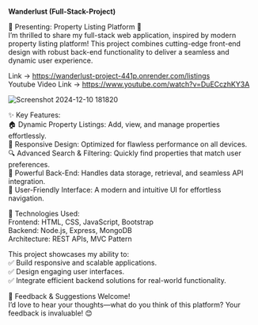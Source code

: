 **Wanderlust (Full-Stack-Project)** 

🌟 Presenting: Property Listing Platform 🏡       
I’m thrilled to share my full-stack web application, inspired by modern property listing platform! 
This project combines cutting-edge front-end design with robust back-end functionality to deliver a seamless and dynamic user experience.


Link -> https://wanderlust-project-441p.onrender.com/listings    
Youtube Video Link -> https://www.youtube.com/watch?v=DuECczhKY3A    

![Screenshot 2024-12-10 181820](https://github.com/user-attachments/assets/fa4a2b02-4731-439d-b670-454c92f708e6)

✨ Key Features:       
🏠 Dynamic Property Listings: Add, view, and manage properties effortlessly.   
📱 Responsive Design: Optimized for flawless performance on all devices.   
🔍 Advanced Search & Filtering: Quickly find properties that match user preferences.   
💾 Powerful Back-End: Handles data storage, retrieval, and seamless API integration.   
🌟 User-Friendly Interface: A modern and intuitive UI for effortless navigation.   

🔧 Technologies Used:        
Frontend: HTML, CSS, JavaScript, Bootstrap   
Backend: Node.js, Express, MongoDB   
Architecture: REST APIs, MVC Pattern       


This project showcases my ability to:          
✅ Build responsive and scalable applications.   
✅ Design engaging user interfaces.   
✅ Integrate efficient backend solutions for real-world functionality.   

💬 Feedback & Suggestions Welcome!            
I’d love to hear your thoughts—what do you think of this platform? Your feedback is invaluable! 😊
